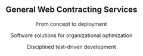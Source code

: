 <center>

  <h2>General Web Contracting Services</h2>

  From concept to deployment

  Software solutions for organizational optimization

  Disciplined test-driven development

</center>

